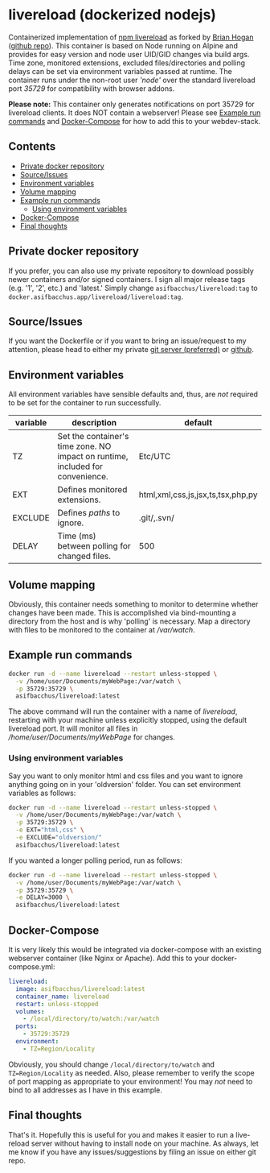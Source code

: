 # livereload (dockerized nodejs)

Containerized implementation of [npm livereload](https://www.npmjs.com/package/livereload) as forked by [Brian Hogan](https://github.com/napcs) ([github repo](https://github.com/napcs/node-livereload)). This container is based on Node running on Alpine and provides for easy version and node user UID/GID changes via build args. Time zone, monitored extensions, excluded files/directories and polling delays can be set via environment variables passed at runtime. The container runs under the non-root user *'node'* over the standard livereload port *35729* for compatibility with browser addons.

**Please note:** This container only generates notifications on port 35729 for livereload clients. It does NOT contain a webserver! Please see [Example run commands](#example-run-commands) and [Docker-Compose](#docker-compose) for how to add this to your webdev-stack.

## Contents

- [Private docker repository](#private-docker-repository)
- [Source/Issues](#source-issues)
- [Environment variables](#environment-variables)
- [Volume mapping](#volume-mapping)
- [Example run commands](#example-run-commands)
    - [Using environment variables](#using-environment-variables)
- [Docker-Compose](#docker-compose)
- [Final thoughts](#final-thoughts)

## Private docker repository

If you prefer, you can also use my private repository to download possibly newer containers and/or signed containers. I sign all major release tags (e.g. '1', '2', etc.) and 'latest.' Simply change `asifbacchus/livereload:tag` to `docker.asifbacchus.app/livereload/livereload:tag`.

## Source/Issues

If you want the Dockerfile or if you want to bring an issue/request to my attention, please head to either my private [git server (preferred)](https://git.asifbacchus.app/ab-docker/livereload) or [github](https://github.com/asifbacchus/livereload).

## Environment variables

All environment variables have sensible defaults and, thus, are *not* required to be set for the container to run successfully.

| variable | description                                                  | default                           |
| -------- | ------------------------------------------------------------ | --------------------------------- |
| TZ       | Set the container's time zone. NO impact on runtime, included for convenience. | Etc/UTC                           |
| EXT      | Defines monitored extensions.                                | html,xml,css,js,jsx,ts,tsx,php,py |
| EXCLUDE  | Defines *paths* to ignore.                                   | .git/,.svn/                       |
| DELAY    | Time (ms) between polling for changed files.                 | 500                               |

## Volume mapping

Obviously, this container needs something to monitor to determine whether changes have been made. This is accomplished via bind-mounting a directory from the host and is why 'polling' is necessary. Map a directory with files to be monitored to the container at */var/watch*.

## Example run commands

```bash
docker run -d --name livereload --restart unless-stopped \
  -v /home/user/Documents/myWebPage:/var/watch \
  -p 35729:35729 \
  asifbacchus/livereload:latest
```

The above command will run the container with a name of *livereload*, restarting with your machine unless explicitly stopped, using the default livereload port. It will monitor all files in */home/user/Documents/myWebPage* for changes.

### Using environment variables

Say you want to only monitor html and css files and you want to ignore anything going on in your 'oldversion' folder. You can set environment variables as follows:

```bash
docker run -d --name livereload --restart unless-stopped \
  -v /home/user/Documents/myWebPage:/var/watch \
  -p 35729:35729 \
  -e EXT="html,css" \
  -e EXCLUDE="oldversion/"
  asifbacchus/livereload:latest
```

If you wanted a longer polling period, run as follows:

```bash
docker run -d --name livereload --restart unless-stopped \
  -v /home/user/Documents/myWebPage:/var/watch \
  -p 35729:35729 \
  -e DELAY=3000 \
  asifbacchus/livereload:latest
```

## Docker-Compose

It is very likely this would be integrated via docker-compose with an existing webserver container (like Nginx or Apache). Add this to your docker-compose.yml:

```yaml
livereload:
  image: asifbacchus/livereload:latest
  container_name: livereload
  restart: unless-stopped
  volumes:
    - /local/directory/to/watch:/var/watch
  ports:
    - 35729:35729
  environment:
    - TZ=Region/Locality
```

Obviously, you should change `/local/directory/to/watch` and `TZ=Region/Locality` as needed. Also, please remember to verify the scope of port mapping as appropriate to your environment! You may *not* need to bind to all addresses as I have in this example.

## Final thoughts

That's it. Hopefully this is useful for you and makes it easier to run a live-reload server without having to install node on your machine. As always, let me know if you have any issues/suggestions by filing an issue on either git repo.